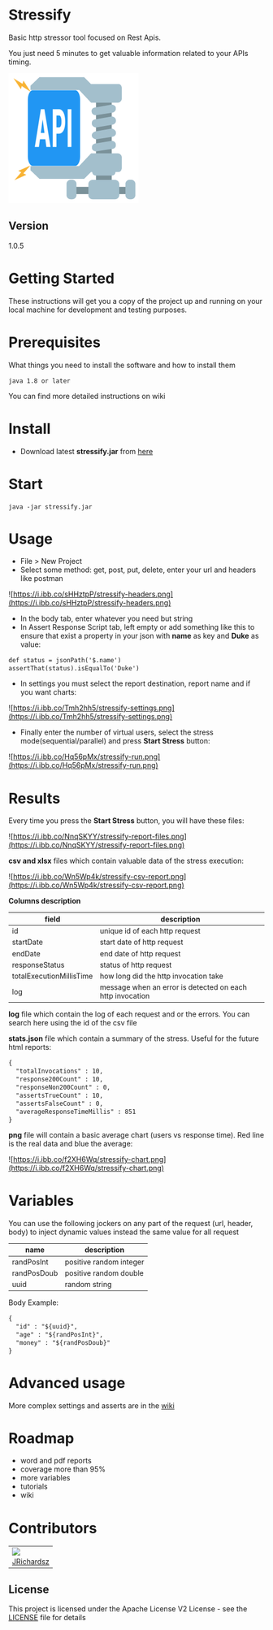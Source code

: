 # Stressify

Basic http stressor tool focused on Rest Apis.

You just need 5 minutes to get valuable information related to your APIs timing.

![logo](./src/main/resources/edu/utec/tools/stressify/ui/icon.png)

## Version

1.0.5

# Getting Started

These instructions will get you a copy of the project up and running on your local machine for development and testing purposes.

# Prerequisites

What things you need to install the software and how to install them

```
java 1.8 or later
```

You can find more detailed instructions on wiki

# Install

- Download latest **stressify.jar** from [here](https://github.com/jrichardsz-software-architect-tools/stressify/releases)


# Start

```
java -jar stressify.jar
```

# Usage

- File > New Project
- Select some method: get, post, put, delete, enter your url and headers like postman

![https://i.ibb.co/sHHztpP/stressify-headers.png](https://i.ibb.co/sHHztpP/stressify-headers.png)

- In the body tab, enter whatever you need but string
- In Assert Response Script tab, left empty or add something like this to ensure that exist a property in your json with **name** as key and **Duke** as value:

```
def status = jsonPath('$.name')
assertThat(status).isEqualTo('Duke')
```
- In settings you must select the report destination, report name and if you want charts:

![https://i.ibb.co/Tmh2hh5/stressify-settings.png](https://i.ibb.co/Tmh2hh5/stressify-settings.png)

- Finally enter the number of virtual users, select the stress mode(sequential/parallel) and press **Start Stress** button:

![https://i.ibb.co/Hq56pMx/stressify-run.png](https://i.ibb.co/Hq56pMx/stressify-run.png)

# Results

Every time you press the **Start Stress** button, you will have these files:

![https://i.ibb.co/NnqSKYY/stressify-report-files.png](https://i.ibb.co/NnqSKYY/stressify-report-files.png)

**csv and xlsx** files which contain valuable data of the stress execution:

![https://i.ibb.co/Wn5Wp4k/stressify-csv-report.png](https://i.ibb.co/Wn5Wp4k/stressify-csv-report.png)

**Columns description**

| field | description |
|-------|-------------|
| id    | unique id of each http request |
| startDate | start date of http request |
| endDate      | end date of http request |
| responseStatus      | status of http request |
| totalExecutionMillisTime  | how long did the http invocation take   |
| log      | message when an error is detected on each http invocation |


**log** file which contain the log of each request and or the errors. You can search here using the id of the csv file

**stats.json** file which contain a summary of the stress. Useful for the future html reports:

```
{
  "totalInvocations" : 10,
  "response200Count" : 10,
  "responseNon200Count" : 0,
  "assertsTrueCount" : 10,
  "assertsFalseCount" : 0,
  "averageResponseTimeMillis" : 851
}
```

**png** file will contain a basic average chart (users vs response time). Red line is the real data and blue the average:

![https://i.ibb.co/f2XH6Wq/stressify-chart.png](https://i.ibb.co/f2XH6Wq/stressify-chart.png)

# Variables


You can use the following jockers on any part of the request (url, header, body) to inject dynamic values instead the same value for all request

| name | description |
|-------|-------------|
| randPosInt    | positive random integer |
| randPosDoub    | positive random double |
| uuid    | random string |

Body Example:

```
{
  "id" : "${uuid}",
  "age" : "${randPosInt}",
  "money" : "${randPosDoub}"
}
```


# Advanced usage

More complex settings and asserts are in the [wiki](https://github.com/jrichardsz-software-architect-tools/stressify/wiki)

# Roadmap

- word and pdf reports
- coverage more than 95%
- more variables
- tutorials
- wiki

# Contributors

<table>
  <tbody>
    <td>
      <img src="https://avatars0.githubusercontent.com/u/3322836?s=460&v=4" width="100px;"/>
      <br />
      <label><a href="http://jrichardsz.github.io/">JRichardsz</a></label>
      <br />
    </td>    
  </tbody>
</table>

## License

This project is licensed under the Apache License V2 License - see the [LICENSE](LICENSE.md) file for details
